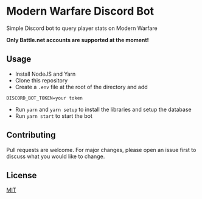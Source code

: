 # Modern Warfare Discord Bot

Simple Discord bot to query player stats on Modern Warfare

**Only Battle.net accounts are supported at the moment!**

## Usage

- Install NodeJS and Yarn
- Clone this repository
- Create a `.env` file at the root of the directory and add

```
DISCORD_BOT_TOKEN=your token
```

- Run `yarn` and `yarn setup` to install the libraries and setup the database
- Run `yarn start` to start the bot

## Contributing

Pull requests are welcome. For major changes, please open an issue first to discuss what you would like to change.

## License

[MIT](https://choosealicense.com/licenses/mit/)
